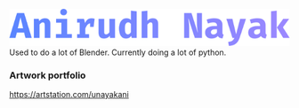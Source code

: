 ![Name](name.png)
<br>
Used to do a lot of Blender. Currently doing a lot of python.
### Artwork portfolio
https://artstation.com/unayakani
